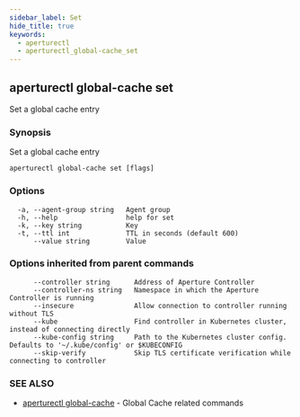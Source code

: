 ```yaml
---
sidebar_label: Set
hide_title: true
keywords:
  - aperturectl
  - aperturectl_global-cache_set
---
```


<!-- markdownlint-disable -->

## aperturectl global-cache set

Set a global cache entry

### Synopsis

Set a global cache entry

```
aperturectl global-cache set [flags]
```

### Options

```
  -a, --agent-group string   Agent group
  -h, --help                 help for set
  -k, --key string           Key
  -t, --ttl int              TTL in seconds (default 600)
      --value string         Value
```

### Options inherited from parent commands

```
      --controller string      Address of Aperture Controller
      --controller-ns string   Namespace in which the Aperture Controller is running
      --insecure               Allow connection to controller running without TLS
      --kube                   Find controller in Kubernetes cluster, instead of connecting directly
      --kube-config string     Path to the Kubernetes cluster config. Defaults to '~/.kube/config' or $KUBECONFIG
      --skip-verify            Skip TLS certificate verification while connecting to controller
```

### SEE ALSO

- [aperturectl global-cache](/reference/aperture-cli/aperturectl/global-cache/global-cache.md) - Global Cache related commands
